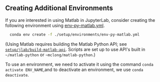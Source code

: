 
## Creating Additional Environments

If you are interested in using Matlab in JupyterLab, consider creating the following environment using [env-py-matlab.yml](./environments/env-py-matlab.yml).

```bash
  conda env create -f ./setup/environments/env-py-matlab.yml
```

(Using Matlab requires building the Matlab Python API; see [`setup/jlab/build-matlab-api`](./jlab/build-matlab-api).  Scripts are set up to use API's built in ``~/matlab-python`` or ``~mclong/matlab-python``.)


To use an environment, we need to activate it using the command ``conda activate ENV_NAME``,and to deactivate an environment, we use ``conda deactivate``.
